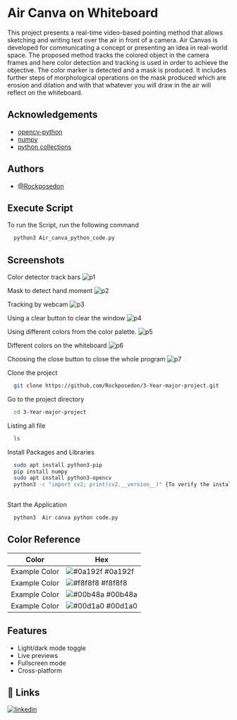 
# Air Canva on Whiteboard

This project presents a real-time video-based pointing method that allows sketching and writing text over the air in front of a camera. Air Canvas is developed for communicating a concept or presenting an idea in real-world space. The proposed method tracks the colored object in the camera frames and here color detection and tracking is used in order to achieve the objective. The color marker is detected and a mask is produced. It includes further
steps of morphological operations on the mask produced which are erosion and dilation and with that whatever you will draw in the air will reflect on the whiteboard.




## Acknowledgements

 - [opencv-python](https://pypi.org/project/opencv-python/)
 - [numpy](https://pypi.org/project/numpy/)
 - [python collections](https://pypi.org/project/collections2/)


## Authors

- [@Rockposedon](https://github.com/Rockposedon)



## Execute Script

To run the Script, run the following command

```bash
  python3 Air_canva_python_code.py
```




## Screenshots 
Color detector track bars
![p1](https://github.com/Rockposedon/3-Year-major-project/assets/101548529/32447fd0-a764-4ec1-acd6-275aaf939f32)
</br>

Mask to detect hand moment
![p2](https://github.com/Rockposedon/3-Year-major-project/assets/101548529/8cc63d7f-4bc7-4a9f-a8a4-a06f3c8ee2e7)
</br>

Tracking by webcam
![p3](https://github.com/Rockposedon/3-Year-major-project/assets/101548529/9f85c518-a4d1-46c3-b8cd-35d5cac7c6d6)
</br>

Using a clear button to clear the window
![p4](https://github.com/Rockposedon/3-Year-major-project/assets/101548529/5966109a-ed92-4213-b2c0-b95bc48202ea)
</br>

Using different colors from the color palette.
![p5](https://github.com/Rockposedon/3-Year-major-project/assets/101548529/65ad6244-4ebb-4ff3-a35b-7b9684893a60)
</br>

Different colors on the whiteboard
![p6](https://github.com/Rockposedon/3-Year-major-project/assets/101548529/17f0824a-e0f8-4394-9b01-4860d396a83a)
</br>

Choosing the close button to close the whole program
![p7](https://github.com/Rockposedon/3-Year-major-project/assets/101548529/b7f5d6d9-3c45-44a6-abdb-a0d02c258b08)
</br>




Clone the project

```bash
  git clone https://github.com/Rockposedon/3-Year-major-project.git
```

Go to the project directory

```bash
  cd 3-Year-major-project
```

Listing all file 

```bash
  ls
```

Install Packages and Libraries

```bash
  sudo apt install python3-pip
  pip install numpy
  sudo apt install python3-opencv
  python3 -c "import cv2; print(cv2.__version__)" {To verify the installation, import the cv2 module and print the OpenCV version}
 

```

Start the Application

```bash
  python3  Air canva python code.py

```
## Color Reference

| Color             | Hex                                                                |
| ----------------- | ------------------------------------------------------------------ |
| Example Color | ![#0a192f](https://via.placeholder.com/10/0a192f?text=+) #0a192f |
| Example Color | ![#f8f8f8](https://via.placeholder.com/10/f8f8f8?text=+) #f8f8f8 |
| Example Color | ![#00b48a](https://via.placeholder.com/10/00b48a?text=+) #00b48a |
| Example Color | ![#00d1a0](https://via.placeholder.com/10/00b48a?text=+) #00d1a0 |


## Features

- Light/dark mode toggle
- Live previews
- Fullscreen mode
- Cross-platform


## 🔗 Links
[![linkedin](https://img.shields.io/badge/linkedin-0A66C2?style=for-the-badge&logo=linkedin&logoColor=white)](https://www.linkedin.com/in/paritosh-verma24/)

